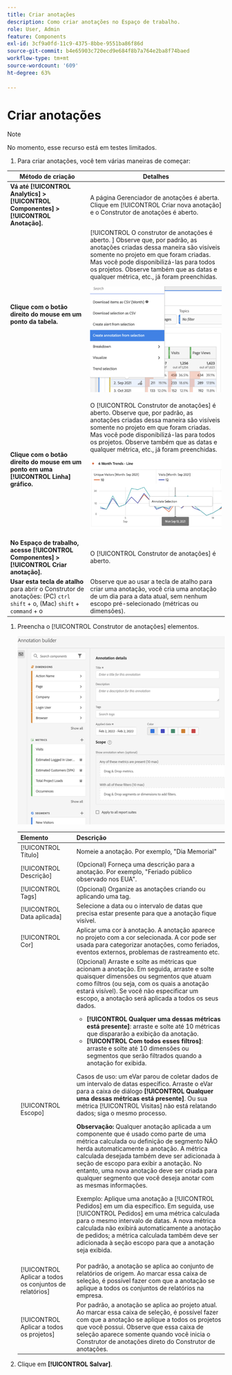 ```yaml
---
title: Criar anotações
description: Como criar anotações no Espaço de trabalho.
role: User, Admin
feature: Components
exl-id: 3cf9a0fd-11c9-4375-8bbe-9551ba86f86d
source-git-commit: b4e65903c720ecd9e684f8b7a764e2ba8f74baed
workflow-type: tm+mt
source-wordcount: '609'
ht-degree: 63%

---
```


# Criar anotações

>[!NOTE]
>
>No momento, esse recurso está em testes limitados.

1. Para criar anotações, você tem várias maneiras de começar:

| Método de criação | Detalhes |
| --- | --- |
| **Vá até [!UICONTROL Analytics] > [!UICONTROL Componentes] > [!UICONTROL Anotação].** | A página Gerenciador de anotações é aberta. Clique em [!UICONTROL Criar nova anotação] e o Construtor de anotações é aberto. |
| **Clique com o botão direito do mouse em um ponto da tabela.** | [!UICONTROL O construtor de anotações é aberto. ] Observe que, por padrão, as anotações criadas dessa maneira são visíveis somente no projeto em que foram criadas. Mas você pode disponibilizá-las para todos os projetos. Observe também que as datas e qualquer métrica, etc., já foram preenchidas.<p>![](assets/annotate-table.png) |
| **Clique com o botão direito do mouse em um ponto em uma [!UICONTROL Linha] gráfico.** | O [!UICONTROL Construtor de anotações] é aberto. Observe que, por padrão, as anotações criadas dessa maneira são visíveis somente no projeto em que foram criadas. Mas você pode disponibilizá-las para todos os projetos. Observe também que as datas e qualquer métrica, etc., já foram preenchidas.<p>![](assets/annotate-line.png) |
| **No Espaço de trabalho, acesse [!UICONTROL Componentes] > [!UICONTROL Criar anotação].** | O [!UICONTROL Construtor de anotações] é aberto. |
| **Usar esta tecla de atalho** para abrir o Construtor de anotações: (PC) `ctrl` `shift` + o, (Mac) `shift` + `command` + o | Observe que ao usar a tecla de atalho para criar uma anotação, você cria uma anotação de um dia para a data atual, sem nenhum escopo pré-selecionado (métricas ou dimensões). |

1. Preencha o [!UICONTROL Construtor de anotações] elementos.

   ![](assets/ann-builder.png)

   | Elemento | Descrição |
   | --- | --- |
   | [!UICONTROL Título] | Nomeie a anotação. Por exemplo, &quot;Dia Memorial&quot; |
   | [!UICONTROL Descrição] | (Opcional) Forneça uma descrição para a anotação. Por exemplo, &quot;Feriado público observado nos EUA&quot;. |
   | [!UICONTROL Tags] | (Opcional) Organize as anotações criando ou aplicando uma tag. |
   | [!UICONTROL Data aplicada] | Selecione a data ou o intervalo de datas que precisa estar presente para que a anotação fique visível. |
   | [!UICONTROL Cor] | Aplicar uma cor à anotação. A anotação aparece no projeto com a cor selecionada. A cor pode ser usada para categorizar anotações, como feriados, eventos externos, problemas de rastreamento etc. |
   | [!UICONTROL Escopo] | (Opcional) Arraste e solte as métricas que acionam a anotação. Em seguida, arraste e solte quaisquer dimensões ou segmentos que atuam como filtros (ou seja, com os quais a anotação estará visível). Se você não especificar um escopo, a anotação será aplicada a todos os seus dados.<ul><li>**[!UICONTROL Qualquer uma dessas métricas está presente]**: arraste e solte até 10 métricas que dispararão a exibição da anotação.</li><li>**[!UICONTROL Com todos esses filtros]**: arraste e solte até 10 dimensões ou segmentos que serão filtrados quando a anotação for exibida.</li></ul><p>Casos de uso: um eVar parou de coletar dados de um intervalo de datas específico. Arraste o eVar para a caixa de diálogo **[!UICONTROL Qualquer uma dessas métricas está presente]**. Ou sua métrica [!UICONTROL Visitas] não está relatando dados; siga o mesmo processo.<p>**Observação:** Qualquer anotação aplicada a um componente que é usado como parte de uma métrica calculada ou definição de segmento NÃO herda automaticamente a anotação. A métrica calculada desejada também deve ser adicionada à seção de escopo para exibir a anotação. No entanto, uma nova anotação deve ser criada para qualquer segmento que você deseja anotar com as mesmas informações.<p>Exemplo: Aplique uma anotação a [!UICONTROL Pedidos] em um dia específico. Em seguida, use [!UICONTROL Pedidos] em uma métrica calculada para o mesmo intervalo de datas. A nova métrica calculada não exibirá automaticamente a anotação de pedidos; a métrica calculada também deve ser adicionada à seção escopo para que a anotação seja exibida. |
   | [!UICONTROL Aplicar a todos os conjuntos de relatórios] | Por padrão, a anotação se aplica ao conjunto de relatórios de origem. Ao marcar essa caixa de seleção, é possível fazer com que a anotação se aplique a todos os conjuntos de relatórios na empresa. |
   | [!UICONTROL Aplicar a todos os projetos] | Por padrão, a anotação se aplica ao projeto atual. Ao marcar essa caixa de seleção, é possível fazer com que a anotação se aplique a todos os projetos que você possui. Observe que essa caixa de seleção aparece somente quando você inicia o Construtor de anotações direto do Construtor de anotações. |

1. Clique em **[!UICONTROL Salvar]**.
